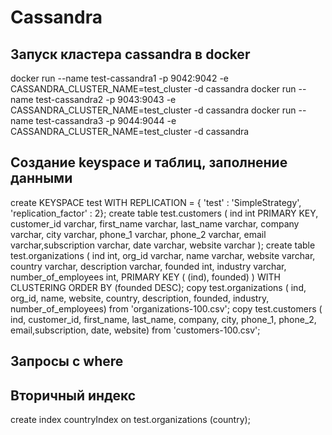 # Cassandra
## Запуск кластера cassandra в docker
docker run --name test-cassandra1 -p 9042:9042 -e CASSANDRA_CLUSTER_NAME=test_cluster -d cassandra
docker run --name test-cassandra2 -p 9043:9043 -e CASSANDRA_CLUSTER_NAME=test_cluster -d cassandra
docker run --name test-cassandra3 -p 9044:9044 -e CASSANDRA_CLUSTER_NAME=test_cluster -d cassandra

## Создание keyspace и таблиц, заполнение данными
create KEYSPACE test WITH REPLICATION = { 'test' : 'SimpleStrategy', 'replication_factor' : 2};
create table test.customers (  ind int PRIMARY KEY, customer_id varchar, first_name varchar, last_name varchar, company varchar, city varchar, phone_1 varchar, phone_2 varchar, email varchar,subscription  varchar, date varchar, website varchar );
create table test.organizations (  ind int, org_id varchar, name varchar, website varchar, country varchar, description varchar, founded int, industry varchar, number_of_employees int, PRIMARY KEY ( (ind), founded) ) WITH CLUSTERING ORDER BY (founded DESC);
copy test.organizations (  ind, org_id, name, website, country, description, founded, industry, number_of_employees) from 'organizations-100.csv';
copy test.customers (  ind, customer_id, first_name, last_name, company, city, phone_1, phone_2, email,subscription, date, website) from 'customers-100.csv';

## Запросы с where


## Вторичный индекс
create index countryIndex on test.organizations (country);